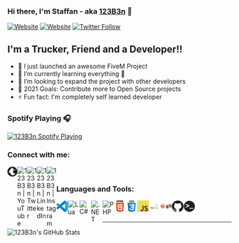 ### Hi there, I'm Staffan - aka [123B3n][website] 👋

[![Website](https://img.shields.io/website?label=manifestrp.eu&style=for-the-badge&url=https%3A%2F%2Fmanifestrp.eu)](https://manifestrp.eu)
[![Website](https://img.shields.io/website?label=manifest-networks.eu&style=for-the-badge&url=https%3A%2F%2Fmanifest-networks.eu)](https://manifest-networks.eu)
[![Twitter Follow](https://img.shields.io/twitter/follow/123B3n?color=1DA1F2&logo=twitter&style=for-the-badge)](https://twitter.com/intent/follow?original_referer=https%3A%2F%2Fgithub.com%2F123B3n&screen_name=123B3n)

## I'm a Trucker, Friend and a Developer!!

- 🔭 I just launched an awesome FiveM Project
- 🌱 I’m currently learning everything 🤣
- 👯 I’m looking to expand the project with other developers
- 🥅 2021 Goals: Contribute more to Open Source projects
- ⚡ Fun fact: I'm completely self learned developer

### Spotify Playing 🎧

[<img src="https://spotify-playing-alpha.vercel.app/api/spotify-playing" alt="123B3n Spotify Playing" width="450" />](https://open.spotify.com/user/mahmodalrawi)

### Connect with me:

[<img align="left" alt="manifest-networks.eu" width="22px" src="https://raw.githubusercontent.com/iconic/open-iconic/master/svg/globe.svg" />][website2]
[<img align="left" alt="123B3n | YouTube" width="22px" src="https://cdn.jsdelivr.net/npm/simple-icons@v3/icons/youtube.svg" />][youtube]
[<img align="left" alt="123B3n | Twitter" width="22px" src="https://cdn.jsdelivr.net/npm/simple-icons@v3/icons/twitter.svg" />][twitter]
[<img align="left" alt="123B3n | LinkedIn" width="22px" src="https://cdn.jsdelivr.net/npm/simple-icons@v3/icons/linkedin.svg" />][linkedin]
[<img align="left" alt="123B3n | Instagram" width="22px" src="https://cdn.jsdelivr.net/npm/simple-icons@v3/icons/instagram.svg" />][instagram]

<br />

### Languages and Tools:

[<img align="left" alt="Visual Studio Code" width="26px" src="https://raw.githubusercontent.com/github/explore/80688e429a7d4ef2fca1e82350fe8e3517d3494d/topics/visual-studio-code/visual-studio-code.png" />][github]
[<img align="left" alt="Lua" width="26px" src="https://upload.wikimedia.org/wikipedia/commons/c/cf/Lua-Logo.svg" />][github]
[<img align="left" alt="C#" width="26px" src="https://cdn.worldvectorlogo.com/logos/c.svg" />][github]
[<img align="left" alt=".NET" width="26px" src="https://upload.wikimedia.org/wikipedia/commons/thumb/e/ee/.NET_Core_Logo.svg/1200px-.NET_Core_Logo.svg.png" />][github]
[<img align="left" alt="PHP" width="26px" src="https://pbs.twimg.com/profile_images/554530862453104641/xq5KwTA1.png" />][github]
[<img align="left" alt="HTML5" width="26px" src="https://raw.githubusercontent.com/github/explore/80688e429a7d4ef2fca1e82350fe8e3517d3494d/topics/html/html.png" />][github]
[<img align="left" alt="CSS3" width="26px" src="https://raw.githubusercontent.com/github/explore/80688e429a7d4ef2fca1e82350fe8e3517d3494d/topics/css/css.png" />][github]
[<img align="left" alt="JavaScript" width="26px" src="https://raw.githubusercontent.com/github/explore/80688e429a7d4ef2fca1e82350fe8e3517d3494d/topics/javascript/javascript.png" />][github]
[<img align="left" alt="MySQL" width="26px" src="https://raw.githubusercontent.com/github/explore/80688e429a7d4ef2fca1e82350fe8e3517d3494d/topics/mysql/mysql.png" />][github]
[<img align="left" alt="Git" width="26px" src="https://raw.githubusercontent.com/github/explore/80688e429a7d4ef2fca1e82350fe8e3517d3494d/topics/git/git.png" />][github]
[<img align="left" alt="GitHub" width="26px" src="https://raw.githubusercontent.com/github/explore/78df643247d429f6cc873026c0622819ad797942/topics/github/github.png" />][github]
[<img align="left" alt="Terminal" width="26px" src="https://raw.githubusercontent.com/github/explore/80688e429a7d4ef2fca1e82350fe8e3517d3494d/topics/terminal/terminal.png" />][github]

<br />
<br />

---

<img align="left" alt="123B3n's GitHub Stats" src="https://github-readme-stats-nu-six-52.vercel.app/api?username=123B3n&show_icons=true&hide_border=false&title_color=ff652f&icon_color=FFE400&bg_color=09131B&text_color=ffffff&border_color=0c1a25" />

[github]: https://github.com/123B3n
[website]: https://manifestrp.eu
[website2]: https://manifest-networks.eu
[twitter]: https://twitter.com/123B3n
[youtube]: https://www.youtube.com/channel/UCYAMUfMRSfB7ZzhvtWXQqpg
[instagram]: https://instagram.com/staffanlowgren
[linkedin]: https://www.linkedin.com/in/staffan-löwgren-b217b988/
